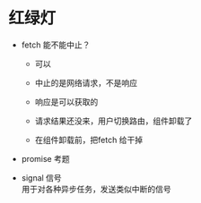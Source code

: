 # 红绿灯

- fetch 能不能中止？
   - 可以
   - 中止的是网络请求，不是响应
   - 响应是可以获取的

   - 请求结果还没来，用户切换路由，组件卸载了
   - 在组件卸载前，把fetch 给干掉


- promise 考题


- signal 
   信号  
   用于对各种异步任务，发送类似中断的信号



